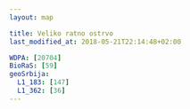 ```yaml
---
layout: map

title: Veliko ratno ostrvo
last_modified_at: 2018-05-21T22:14:48+02:00

WDPA: [20704]
BioRaS: [59]
geoSrbija:
  L1_183: [147]
  L1_362: [36]
---
```

